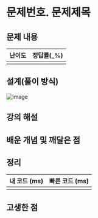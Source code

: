 # 문제번호. 문제제목

## 문제 내용


| 난이도 | 정답률(\_%) |
| :----: | :---------: |
|        |             |

## 설계(풀이 방식)
![image](https://user-images.githubusercontent.com/68037174/107845860-15494980-6e22-11eb-9472-b23695b78907.png)

## 강의 해설

## 배운 개념 및 깨달은 점

## 정리

| 내 코드 (ms) | 빠른 코드 (ms) |
| :----------: | :------------: |
|              |                |

## 고생한 점
